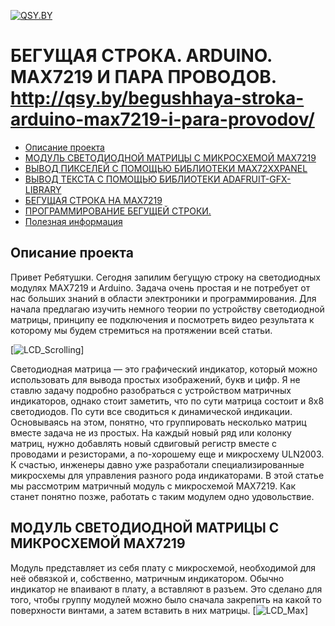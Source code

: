 [![QSY.BY](http://qsy.by/wp-content/uploads/2017/06/logo1.png)](http://qsy.by/)

# БЕГУЩАЯ СТРОКА. ARDUINO. MAX7219 И ПАРА ПРОВОДОВ. http://qsy.by/begushhaya-stroka-arduino-max7219-i-para-provodov/
* [Описание проекта](#chapter-0)
* [МОДУЛЬ СВЕТОДИОДНОЙ МАТРИЦЫ С МИКРОСХЕМОЙ MAX7219](#chapter-1)
* [ВЫВОД ПИКСЕЛЕЙ С ПОМОЩЬЮ БИБЛИОТЕКИ MAX72XXPANEL](#chapter-2)
* [ВЫВОД ТЕКСТА С ПОМОЩЬЮ БИБЛИОТЕКИ ADAFRUIT-GFX-LIBRARY](#chapter-3)
* [БЕГУЩАЯ СТРОКА НА MAX7219](#chapter-4)
* [ПРОГРАММИРОВАНИЕ БЕГУЩЕЙ СТРОКИ.](#chapter-5)
* [Полезная информация](#chapter-6)

<a id="chapter-0"></a>
## Описание проекта
Привет Ребятушки. Сегодня запилим бегущую строку на светодиодных модулях MAX7219 и Arduino. Задача очень простая и не потребует от нас больших знаний в области электроники и программирования. Для начала предлагаю изучить немного теории по устройству светодиодной матрицы, принципу ее подключения и посмотреть видео результата к которому мы будем стремиться на протяжении всей статьи. 

[![LCD_Scrolling](https://github.com/eu4dgc/Arduino_MAX7219_Led_Scrolling_Text/blob/master/IMG/Max7219_led.gif)]

Светодиодная матрица — это графический индикатор, который можно использовать для вывода простых изображений, букв и цифр. Я не ставлю задачу подробно разобраться с устройством матричных индикаторов, однако стоит заметить, что по сути матрица состоит и 8х8 светодиодов. По сути все сводиться к динамической индикации. Основываясь на этом, понятно, что группировать несколько матриц вместе задача не из простых. На каждый новый ряд или колонку матриц, нужно добавлять новый сдвиговый регистр вместе с проводами и резисторами, а по-хорошему еще и микросхему ULN2003.
К счастью, инженеры давно уже разработали специализированные микросхемы для управления разного рода индикаторами. В этой статье мы рассмотрим матричный модуль с микросхемой MAX7219. Как станет понятно позже, работать с таким модулем одно удовольствие.

## МОДУЛЬ СВЕТОДИОДНОЙ МАТРИЦЫ С МИКРОСХЕМОЙ MAX7219
<a id="chapter-0"></a>
Модуль представляет из себя плату с микросхемой, необходимой для неё обвязкой и, собственно, матричным индикатором. Обычно индикатор не впаивают в плату, а вставляют в разъем. Это сделано для того, чтобы группу модулей можно было сначала закрепить на какой то поверхности винтами, а затем вставить в них матрицы.
[![LCD_Max](https://github.com/eu4dgc/Arduino_MAX7219_Led_Scrolling_Text/blob/master/IMG/matriz-led-MAX7219.png)]
